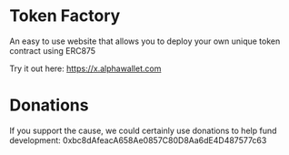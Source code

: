 # Token Factory
An easy to use website that allows you to deploy your own unique token contract using ERC875

Try it out here: https://x.alphawallet.com

# Donations

If you support the cause, we could certainly use donations to help fund development:
0xbc8dAfeacA658Ae0857C80D8Aa6dE4D487577c63
